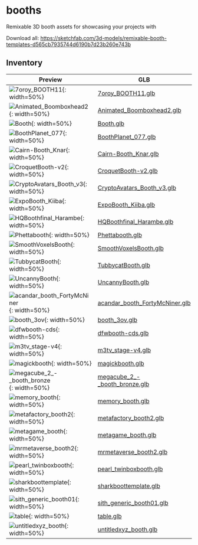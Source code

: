 # booths
Remixable 3D booth assets for showcasing your projects with

Download all: https://sketchfab.com/3d-models/remixable-booth-templates-d565cb7935744d6190b7d23b260e743b

## Inventory


| Preview | GLB |
| ------- | --- |
| ![7oroy_BOOTH11](7oroy_BOOTH11.gif){: width=50%} | [7oroy_BOOTH11.glb](7oroy_BOOTH11.glb) |
| ![Animated_Boomboxhead2](Animated_Boomboxhead2.gif){: width=50%} | [Animated_Boomboxhead2.glb](Animated_Boomboxhead2.glb) |
| ![Booth](Booth.gif){: width=50%} | [Booth.glb](Booth.glb) |
| ![BoothPlanet_077](BoothPlanet_077.gif){: width=50%} | [BoothPlanet_077.glb](BoothPlanet_077.glb) |
| ![Cairn-Booth_Knar](Cairn-Booth_Knar.gif){: width=50%} | [Cairn-Booth_Knar.glb](Cairn-Booth_Knar.glb) |
| ![CroquetBooth-v2](CroquetBooth-v2.gif){: width=50%} | [CroquetBooth-v2.glb](CroquetBooth-v2.glb) |
| ![CryptoAvatars_Booth_v3](CryptoAvatars_Booth_v3.gif){: width=50%} | [CryptoAvatars_Booth_v3.glb](CryptoAvatars_Booth_v3.glb) |
| ![ExpoBooth_Kiiba](ExpoBooth_Kiiba.gif){: width=50%} | [ExpoBooth_Kiiba.glb](ExpoBooth_Kiiba.glb) |
| ![HQBoothfinal_Harambe](HQBoothfinal_Harambe.gif){: width=50%} | [HQBoothfinal_Harambe.glb](HQBoothfinal_Harambe.glb) |
| ![Phettabooth](Phettabooth.gif){: width=50%} | [Phettabooth.glb](Phettabooth.glb) |
| ![SmoothVoxelsBooth](SmoothVoxelsBooth.gif){: width=50%} | [SmoothVoxelsBooth.glb](SmoothVoxelsBooth.glb) |
| ![TubbycatBooth](TubbycatBooth.gif){: width=50%} | [TubbycatBooth.glb](TubbycatBooth.glb) |
| ![UncannyBooth](UncannyBooth.gif){: width=50%} | [UncannyBooth.glb](UncannyBooth.glb) |
| ![acandar_booth_FortyMcNiner](acandar_booth_FortyMcNiner.gif){: width=50%} | [acandar_booth_FortyMcNiner.glb](acandar_booth_FortyMcNiner.glb) |
| ![booth_3ov](booth_3ov.gif){: width=50%} | [booth_3ov.glb](booth_3ov.glb) |
| ![dfwbooth-cds](dfwbooth-cds.gif){: width=50%} | [dfwbooth-cds.glb](dfwbooth-cds.glb) |
| ![m3tv_stage-v4](m3tv_stage-v4.gif){: width=50%} | [m3tv_stage-v4.glb](m3tv_stage-v4.glb) |
| ![magickbooth](magickbooth.gif){: width=50%} | [magickbooth.glb](magickbooth.glb) |
| ![megacube_2_-_booth_bronze](megacube_2_-_booth_bronze.gif){: width=50%} | [megacube_2_-_booth_bronze.glb](megacube_2_-_booth_bronze.glb) |
| ![memory_booth](memory_booth.gif){: width=50%} | [memory_booth.glb](memory_booth.glb) |
| ![metafactory_booth2](metafactory_booth2.gif){: width=50%} | [metafactory_booth2.glb](metafactory_booth2.glb) |
| ![metagame_booth](metagame_booth.gif){: width=50%} | [metagame_booth.glb](metagame_booth.glb) |
| ![mrmetaverse_booth2](mrmetaverse_booth2.gif){: width=50%} | [mrmetaverse_booth2.glb](mrmetaverse_booth2.glb) |
| ![pearl_twinboxbooth](pearl_twinboxbooth.gif){: width=50%} | [pearl_twinboxbooth.glb](pearl_twinboxbooth.glb) |
| ![sharkboottemplate](sharkboottemplate.gif){: width=50%} | [sharkboottemplate.glb](sharkboottemplate.glb) |
| ![sith_generic_booth01](sith_generic_booth01.gif){: width=50%} | [sith_generic_booth01.glb](sith_generic_booth01.glb) |
| ![table](table.gif){: width=50%} | [table.glb](table.glb) |
| ![untitledxyz_booth](untitledxyz_booth.gif){: width=50%} | [untitledxyz_booth.glb](untitledxyz_booth.glb) |
